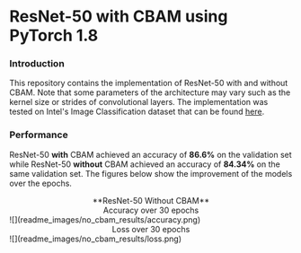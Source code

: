 # ResNet-50 with CBAM using PyTorch 1.8

### Introduction
This repository contains the implementation of ResNet-50 with and without CBAM. Note that some parameters of the architecture may vary such as the kernel size or strides of convolutional layers. The implementation was tested on Intel's Image Classification dataset that can be found [here](https://www.kaggle.com/puneet6060/intel-image-classification). 

### Performance
ResNet-50 **with** CBAM achieved an accuracy of **86.6%** on the validation set while ResNet-50 **without** CBAM achieved an accuracy of **84.34%** on the same validation set. The figures below show the improvement of the models over the epochs.

<div align="center"> 
**ResNet-50 Without CBAM**
</div>
<div align="center"> 
Accuracy over 30 epochs
</div>
![](readme_images/no_cbam_results/accuracy.png)
<div align="center"> 
Loss over 30 epochs
</div>
![](readme_images/no_cbam_results/loss.png)


